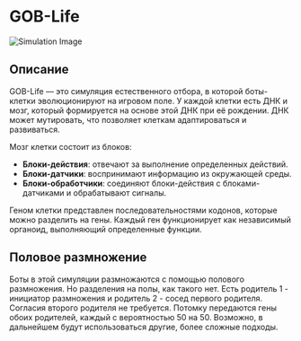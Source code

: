 # GOB-Life

![Simulation Image](https://i.imgur.com/xhplegl.png)

## Описание

GOB-Life — это симуляция естественного отбора, в которой боты-клетки эволюционируют на игровом поле. У каждой клетки есть ДНК и мозг, который формируется на основе этой ДНК при её рождении. ДНК может мутировать, что позволяет клеткам адаптироваться и развиваться.

Мозг клетки состоит из блоков:

- **Блоки-действия**: отвечают за выполнение определенных действий.
- **Блоки-датчики**: воспринимают информацию из окружающей среды.
- **Блоки-обработчики**: соединяют блоки-действия с блоками-датчиками и обрабатывают сигналы.

Геном клетки представлен последовательностями кодонов, которые можно разделить на гены. Каждый ген функционирует как независимый органоид, выполняющий определенные функции.

## Половое размножение

Боты в этой симуляции размножаются с помощью полового размножения. Но разделения на полы, как такого нет. 
Есть родитель 1 - инициатор размножения и родитель 2 - сосед первого родителя. Согласия второго родителя не требуется. 
Потомку передаются гены обоих родителей, каждый с вероятностью 50 на 50.
Возможно, в дальнейшем будут использоваться другие, более сложные подходы.